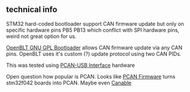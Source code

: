 
## technical info

STM32 hard-coded bootloader support CAN firmware update but only on specific hardware pins PB5 PB13 which conflict with SPI hardware pins, weird not great option for us.

[OpenBLT GNU GPL Bootloader](http://www.feaser.com) allows CAN firmware update via any CAN pins. OpenBLT uses it's custom (?) update protocol using two CAN PIDs.

This was tested using [PCAN-USB Interface](https://www.peak-system.com/PCAN-USB.199.0.html?&L=1) hardware

Open question how popular is PCAN. Looks like [PCAN Firmware](https://github.com/moonglow/pcan_cantact) turns stm32f042 boards into PCAN. Maybe even [Canable](https://canable.io/?)
